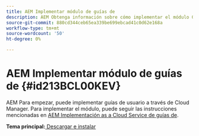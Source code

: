 ```yaml
---
title: AEM Implementar módulo de guías de
description: AEM Obtenga información sobre cómo implementar el módulo Guías de
source-git-commit: 880cd344ceb65ea339be699ebcad41c0d62e168a
workflow-type: tm+mt
source-wordcount: '50'
ht-degree: 0%

---
```


# AEM Implementar módulo de guías de {#id213BCL00KEV}

AEM Para empezar, puede implementar guías de usuario a través de Cloud Manager. Para implementar el módulo, puede seguir las instrucciones mencionadas en [AEM Implementación as a Cloud Service de guías de](https://experienceleague.adobe.com/docs/experience-manager-xml-documentation-learn/tutorials/release-info/release-notes/cloud-release-notes/deploy-xml-on-aemaacs.html).

**Tema principal:**[ Descargar e instalar](download-install.md)
